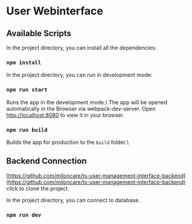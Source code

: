 # User Webinterface

## Available Scripts

In the project directory, you can install all the dependencies:

### `npm install`

In the project directory, you can run in development mode:

### `npm run start`

Runs the app in the development mode.\ The app will be opened automatically  in the Browser via webpack-dev-server.
Open [http://localhost:8080](http://localhost:8080) to view it in your browser.

### `npm run build`

Builds the app for production to the `build` folder.\

## Backend Connection

[https://github.com/miloncare/ts-user-management-interface-backend](https://github.com/miloncare/ts-user-management-interface-backend) click to clone the project.

In the project directory, you can connect to database.

### `npm run dev`
